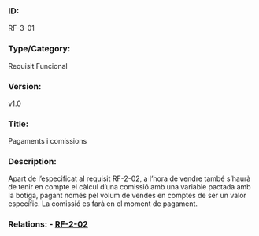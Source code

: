 ### ID:
RF-3-01
### Type/Category:
Requisit Funcional
### Version:
v1.0
### Title:
Pagaments i comissions
### Description:
Apart de l’especificat al requisit RF-2-02, a l’hora de vendre també s’haurà de tenir en compte el càlcul d’una comissió amb una variable pactada amb la botiga, pagant només pel volum de vendes en comptes de ser un valor específic. La comissió es farà en el moment de pagament.
### Relations: - [RF-2-02](https://github.com/polpages1999/es2021uab/blob/main/requirements/Presentaci%C3%B3%20d'ofertes.md "Requisit RF-2-02")
